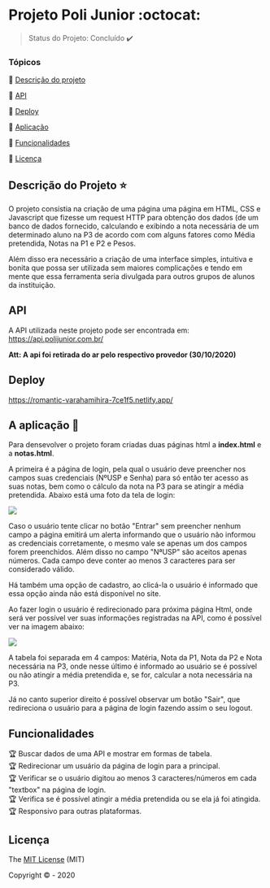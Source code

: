 # Projeto Poli Junior :octocat:
> Status do Projeto: Concluído :heavy_check_mark:

### Tópicos 

:small_blue_diamond: [Descrição do projeto](#descrição-do-projeto-star)

:small_blue_diamond: [API](#api)

:small_blue_diamond: [Deploy](#Deploy)

:small_blue_diamond: [Aplicação](#a-aplicação-rocket)

:small_blue_diamond: [Funcionalidades](#funcionalidades)

:small_blue_diamond: [Licença](#licença)

## Descrição do Projeto :star: 
<p>
O projeto consistia na criação de uma página uma página em HTML, CSS e Javascript que fizesse um 
request HTTP para obtenção dos dados (de um banco de dados fornecido, calculando e exibindo a nota 
necessária de um determinado aluno na P3 de acordo com com alguns fatores como Média pretendida, 
Notas na P1 e P2 e Pesos.

Além disso era necessário a criação de uma interface simples, intuitiva e bonita que possa ser utilizada 
sem maiores complicações e tendo em mente que essa ferramenta seria divulgada para outros grupos de alunos
da instituição.
</p>

## API 
A API utilizada neste projeto pode ser encontrada em: https://api.polijunior.com.br/

**Att: A api foi retirada do ar pelo respectivo provedor (30/10/2020)**

## Deploy

https://romantic-varahamihira-7ce1f5.netlify.app/

## A aplicação :rocket:
<p>
  Para densevolver o projeto foram criadas duas páginas html a <strong>index.html</strong> e a <strong>notas.html</strong>.
  
  A primeira é a página de login, pela qual o usuário deve preencher nos campos suas credenciais (NºUSP e Senha)
  para só então ter acesso as suas notas, bem como o cálculo da nota na P3 para se atingir a média pretendida.
  Abaixo está uma foto da tela de login:
  
  <img src="https://github.com/rafaelmspu2/Projeto-Poli-Junior/blob/master/imagens%20de%20demonstracao/login.png">
  
  Caso o usuário tente clicar no botão "Entrar" sem preencher nenhum campo a página emitirá um alerta informando que
  o usuário não informou as credenciais corretamente, o mesmo vale se apenas um dos campos forem preenchidos. Além disso
  no campo "NªUSP" são aceitos apenas números. Cada campo deve conter ao menos 3 caracteres para ser considerado válido.
  
  Há também uma opção de cadastro, ao clicá-la o usuário é informado que essa opção ainda não está disponível no site.
  
  Ao fazer login o usuário é redirecionado para próxima página Html, onde será ver possível ver suas informações registradas
  na API, como é possível ver na imagem abaixo:
  
  <img src="https://github.com/rafaelmspu2/Projeto-Poli-Junior/blob/master/imagens%20de%20demonstracao/notas.png">
  
  A tabela foi separada em 4 campos: Matéria, Nota da P1, Nota da P2 e Nota necessária na P3, onde nesse último é informado
  ao usuário se é possível ou não atingir a média pretendida e, se for, calcular a nota necessária na P3. 
  
  Já no canto superior direito é possível observar um botão "Sair", que redireciona o usuário para a página de login fazendo
  assim o seu logout.

</p>

## Funcionalidades
:trophy: Buscar dados de uma API e mostrar em formas de tabela. <br/>
:trophy: Redirecionar um usuário da página de login para a principal. <br/>
:trophy: Verificar se o usuário digitou ao menos 3 caracteres/números em cada "textbox" na página de login. <br/>
:trophy: Verifica se é possível atingir a média pretendida ou se ela já foi atingida. <br/>
:trophy: Responsivo para outras plataformas.



## Licença 

The [MIT License]() (MIT)

Copyright :copyright: - 2020

